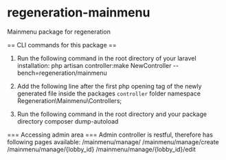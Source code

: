 # regeneration-mainmenu
Mainmenu package for regeneration

== CLI commands for this package ==
1) Run the following command in the root directory of your laravel installation:
php artisan controller:make NewController --bench=regeneration/mainmenu

2) Add the following line after the first php opening tag of the newly generated file inside the packages `controller` folder
namespace Regeneration\Mainmenu\Controllers;

3) Run the following command in the root directory and your package directory
composer dump-autoload

=== Accessing admin area ===
Admin controller is restful, therefore has following pages available:
/mainmenu/manage/ 
/mainmenu/manage/create
/mainmenu/manage/{lobby_id}
/mainmenu/manage/{lobby_id}/edit